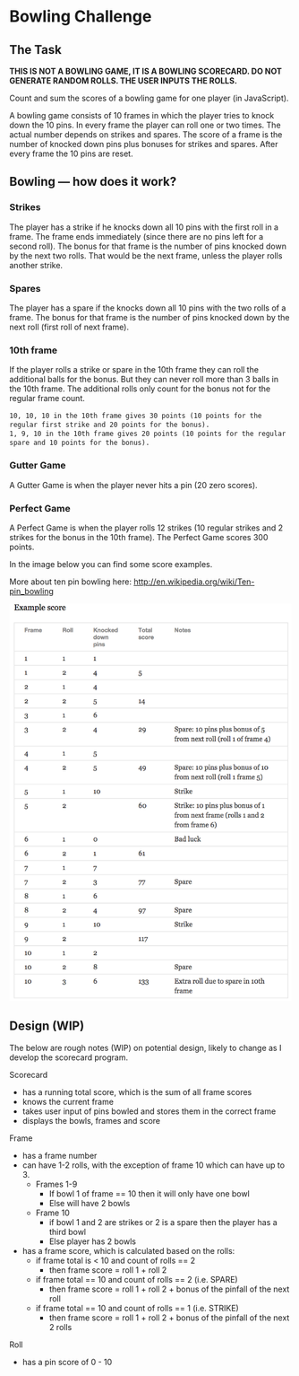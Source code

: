 
Bowling Challenge
=================

## The Task

**THIS IS NOT A BOWLING GAME, IT IS A BOWLING SCORECARD. DO NOT GENERATE RANDOM ROLLS. THE USER INPUTS THE ROLLS.**

Count and sum the scores of a bowling game for one player (in JavaScript).

A bowling game consists of 10 frames in which the player tries to knock down the 10 pins. In every frame the player can roll one or two times. The actual number depends on strikes and spares. The score of a frame is the number of knocked down pins plus bonuses for strikes and spares. After every frame the 10 pins are reset.


## Bowling — how does it work?

### Strikes

The player has a strike if he knocks down all 10 pins with the first roll in a frame. The frame ends immediately (since there are no pins left for a second roll). The bonus for that frame is the number of pins knocked down by the next two rolls. That would be the next frame, unless the player rolls another strike.

### Spares

The player has a spare if the knocks down all 10 pins with the two rolls of a frame. The bonus for that frame is the number of pins knocked down by the next roll (first roll of next frame).

### 10th frame

If the player rolls a strike or spare in the 10th frame they can roll the additional balls for the bonus. But they can never roll more than 3 balls in the 10th frame. The additional rolls only count for the bonus not for the regular frame count.

    10, 10, 10 in the 10th frame gives 30 points (10 points for the regular first strike and 20 points for the bonus).
    1, 9, 10 in the 10th frame gives 20 points (10 points for the regular spare and 10 points for the bonus).

### Gutter Game

A Gutter Game is when the player never hits a pin (20 zero scores).

### Perfect Game

A Perfect Game is when the player rolls 12 strikes (10 regular strikes and 2 strikes for the bonus in the 10th frame). The Perfect Game scores 300 points.

In the image below you can find some score examples.

More about ten pin bowling here: http://en.wikipedia.org/wiki/Ten-pin_bowling

![Ten Pin Score Example](images/example_ten_pin_scoring.png)

## Design (WIP)
The below are rough notes (WIP) on potential design, likely to change as I develop the scorecard program.

Scorecard
* has a running total score, which is the sum of all frame scores
* knows the current frame
* takes user input of pins bowled and stores them in the correct frame
* displays the bowls, frames and score

Frame
* has a frame number
* can have 1-2 rolls, with the exception of frame 10 which can have up to 3.
	* Frames 1-9
		* If bowl 1 of frame == 10 then it will only have one bowl
		* Else will have 2 bowls
	* Frame 10
		* if bowl 1 and 2 are strikes or 2 is a spare then the player has a third bowl
		* Else player has 2 bowls
* has a frame score, which is calculated based on the rolls:
	* if frame total is < 10 and count of rolls == 2
		* then frame score = roll 1 + roll 2
	* if frame total == 10 and count of rolls == 2 (i.e. SPARE)
		* then frame score = roll 1 + roll 2 + bonus of the pinfall of the next roll
	* if frame total == 10 and count of rolls == 1 (i.e. STRIKE)
		* then frame score = roll 1 + roll 2 + bonus of the pinfall of the next 2 rolls

Roll
* has a pin score of 0 - 10